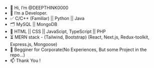 - 👋 Hi, I’m @DEEPTHINK0000
- 👀 I’m a Developer. 
- ✅ C/C++ (Familiar) || Python || Java
- 🗂️ MySQL || MongoDB
- 📍 HTML || CSS  || JavaScipt, TypeScript  || PHP 
- ⏳ MERN stack - (Tailwind, Bootstrap) (React, Next.js, Redux-toolkit, Express.js, Mongoose) 
- 💞️ Begginer for Corporate(No Experiences, But some Project in the repo...)
- 📫 Thank You !

<!---
DEEPTHINK0000/DEEPTHINK0000 is a ✨ special ✨ repository because its `README.md` (this file) appears on your GitHub profile.
You can click the Preview link to take a look at your changes.
--->
